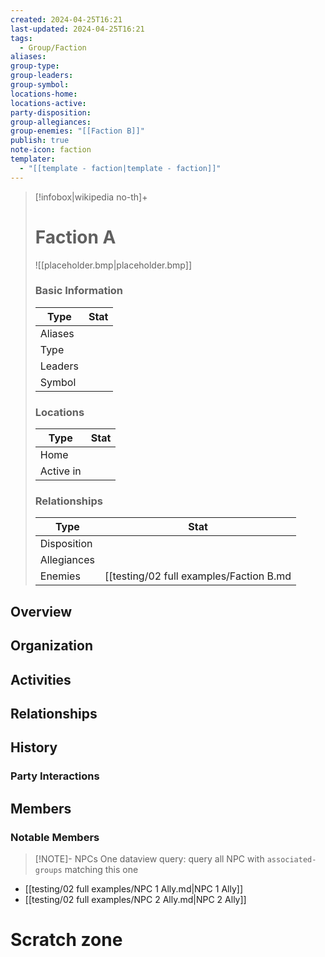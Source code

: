 ```yaml
---
created: 2024-04-25T16:21
last-updated: 2024-04-25T16:21
tags:
  - Group/Faction
aliases: 
group-type: 
group-leaders: 
group-symbol: 
locations-home: 
locations-active: 
party-disposition: 
group-allegiances: 
group-enemies: "[[Faction B]]"
publish: true
note-icon: faction
templater:
  - "[[template - faction|template - faction]]"
---
```


> [!infobox|wikipedia no-th]+
> # Faction A
> ![[placeholder.bmp|placeholder.bmp]]
> ### Basic Information
> | Type |  Stat |
> | --- | --- |
> | Aliases |  |
> | Type |  |
> | Leaders |  |
> | Symbol |  |
> ### Locations
> | Type |  Stat |
> | --- | --- |
> | Home |  |
> | Active in |  |
> ### Relationships
> | Type |  Stat |
> | --- | --- |
> | Disposition |  |
> | Allegiances |  |
> | Enemies | [[testing/02 full examples/Faction B.md|Faction B]]  |


## Overview


## Organization


## Activities


## Relationships


## History


### Party Interactions

## Members


### Notable Members


> [!NOTE]- NPCs
> One dataview query: query all NPC with `associated-groups` matching this one

- [[testing/02 full examples/NPC 1 Ally.md|NPC 1 Ally]]
- [[testing/02 full examples/NPC 2 Ally.md|NPC 2 Ally]]


# Scratch zone





